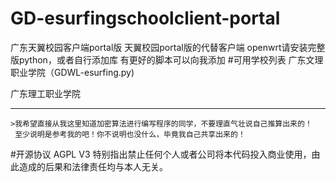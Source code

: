 # GD-esurfingschoolclient-portal
广东天翼校园客户端portal版
天翼校园portal版的代替客户端
openwrt请安装完整版python，或者自行添加库
有更好的脚本可以向我添加
#可用学校列表
  广东文理职业学院（GDWL-esurfing.py)

  广东理工职业学院
***
    >我希望直接从我这里知道加密算法进行编写程序的同学，不要理直气壮说自己推算出来的！
     至少说明是参考我的吧！你不说明也没什么，毕竟我自己共享出来的！
#开源协议
AGPL V3
特别指出禁止任何个人或者公司将本代码投入商业使用，由此造成的后果和法律责任均与本人无关。 
